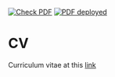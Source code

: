 [![Check PDF](https://github.com/achiefa/CV/actions/workflows/tests.yaml/badge.svg?branch=main)](https://github.com/achiefa/CV/actions/workflows/tests.yaml)
[![PDF deployed](https://github.com/achiefa/CV/actions/workflows/deploy.yaml/badge.svg?branch=main)](https://github.com/achiefa/CV/actions/workflows/deploy.yaml)

# CV
Curriculum vitae at this [link](https://achiefa.github.io/CV/main.pdf)
